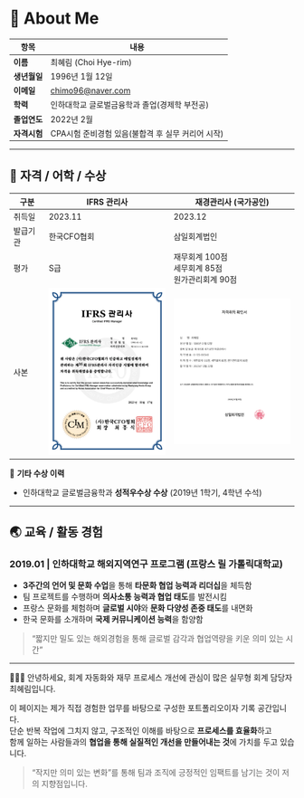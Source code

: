 # 👤 About Me

| 항목         | 내용                                             |
|------------  |--------------------------------------------------|
| **이름**     | 최혜림 (Choi Hye-rim)                            |
| **생년월일** | 1996년 1월 12일                                      |
| **이메일**   | chimo96@naver.com                                |
| **학력**     | 인하대학교 글로벌금융학과 졸업(경제학 부전공)     |
| **졸업연도** | 2022년 2월                                       |
| **자격시험** | CPA시험 준비경험 있음(불합격 후 실무 커리어 시작) |

---
## 📄 자격 / 어학 / 수상

| 구분     | IFRS 관리사 | 재경관리사 (국가공인) |
|----------|--------------|------------------------|
| 취득일   | 2023.11      | 2023.12                |
| 발급기관 | 한국CFO협회  | 삼일회계법인           |
| 평가     | S급          | 재무회계 100점<br>세무회계 85점<br>원가관리회계 90점 |
| 사본     | <img src="./assets/cert_ifrs.png" width="220"/> | <img src="./assets/cert_finance.png" width="220"/> |


📌 **기타 수상 이력**  
- 인하대학교 글로벌금융학과 **성적우수상 수상** (2019년 1학기, 4학년 수석)
  

---
## 🌏 교육 / 활동 경험

### **2019.01 | 인하대학교 해외지역연구 프로그램 (프랑스 릴 가톨릭대학교)**

- **3주간의 언어 및 문화 수업**을 통해 **타문화 협업 능력과 리더십**을 체득함  
- 팀 프로젝트를 수행하며 **의사소통 능력과 협업 태도**를 발전시킴  
- 프랑스 문화를 체험하며 **글로벌 시야**와 **문화 다양성 존중 태도**를 내면화  
- 한국 문화를 소개하며 **국제 커뮤니케이션 능력**을 함양함

> “짧지만 밀도 있는 해외경험을 통해 글로벌 감각과 협업역량을 키운 의미 있는 시간”

---

👩🏻‍💻 안녕하세요, 회계 자동화와 재무 프로세스 개선에 관심이 많은 실무형 회계 담당자 최혜림입니다.

이 페이지는 제가 직접 경험한 업무를 바탕으로 구성한 포트폴리오이자 기록 공간입니다.  
단순 반복 작업에 그치지 않고, 구조적인 이해를 바탕으로 **프로세스를 효율화**하고  
함께 일하는 사람들과의 **협업을 통해 실질적인 개선을 만들어내는 것**에 가치를 두고 있습니다.

> “작지만 의미 있는 변화”를 통해 팀과 조직에 긍정적인 임팩트를 남기는 것이 저의 지향점입니다.

